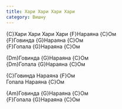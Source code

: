```yaml
---
title: Хари Хари Хари Хари
category: Вишну
---
```

{C}Хари Хари Хари Хари {F}Нараяна {C}Ом  
{F}Говинда {G}Нараяна {C}Ом  
{F}Гопала {G}Нараяна {C}Ом

{Dm}Говинда {G}Нараяна {C}Ом  
{Dm}Гопала {G}Нараяна {C}Ом

{C}Говинда Нараяна {F}Ом  
Гопала Нараяна {C}Ом

{Am}Говинда {G}Нараяна {C}Ом  
{F}Гопала {G}Нараяна {C}Ом
